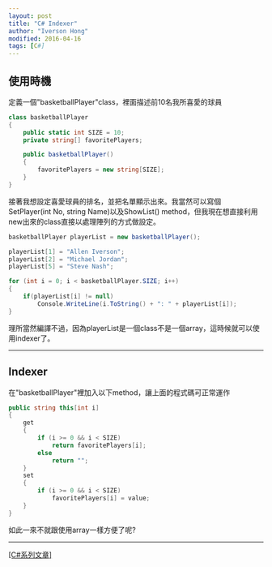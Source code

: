 ```yaml
---
layout: post
title: "C# Indexer"
author: "Iverson Hong"
modified: 2016-04-16
tags: [C#]
---
```

## 使用時機 ##

定義一個"basketballPlayer"class，裡面描述前10名我所喜愛的球員

~~~csharp
class basketballPlayer
{
    public static int SIZE = 10;
    private string[] favoritePlayers;

    public basketballPlayer()
    {
        favoritePlayers = new string[SIZE];
    }
}
~~~

接著我想設定喜愛球員的排名，並把名單顯示出來。我當然可以寫個SetPlayer(int No, string Name)以及ShowList() method，但我現在想直接利用new出來的class直接以處理陣列的方式做設定。

~~~csharp
basketballPlayer playerList = new basketballPlayer();

playerList[1] = "Allen Iverson";
playerList[2] = "Michael Jordan";
playerList[5] = "Steve Nash";

for (int i = 0; i < basketballPlayer.SIZE; i++)
{
    if(playerList[i] != null)
        Console.WriteLine(i.ToString() + ": " + playerList[i]);
}
~~~

理所當然編譯不過，因為playerList是一個class不是一個array，這時候就可以使用indexer了。

----------

## Indexer ##

在"basketballPlayer"裡加入以下method，讓上面的程式碼可正常運作

~~~csharp
public string this[int i]
{
    get
    {
        if (i >= 0 && i < SIZE)
            return favoritePlayers[i];
        else
            return "";
    }
    set 
    {
        if (i >= 0 && i < SIZE)
            favoritePlayers[i] = value;
    }
}
~~~

如此一來不就跟使用array一樣方便了呢?

----------

[[C#系列文章]](http://yu-qiao-hong.github.io/tags/#C#)